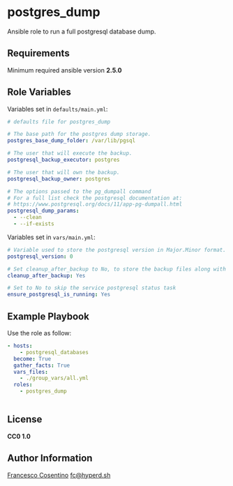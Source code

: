 # postgres_dump

Ansible role to run a full postgresql database dump.

## Requirements

Minimum required ansible version **2.5.0**

## Role Variables

Variables set in `defaults/main.yml`:

```yaml
# defaults file for postgres_dump

# The base path for the postgres dump storage.
postgres_base_dump_folder: /var/lib/pgsql

# The user that will execute the backup.
postgresql_backup_executor: postgres

# The user that will own the backup.
postgresql_backup_owner: postgres

# The options passed to the pg_dumpall command
# For a full list check the postgresql documentation at:
# https://www.postgresql.org/docs/11/app-pg-dumpall.html
postgresql_dump_params:
  - --clean
  - --if-exists
```

Variables set in `vars/main.yml`:

```yaml
# Variable used to store the postgresql version in Major.Minor format.
postgresql_version: 0

# Set cleanup_after_backup to No, to store the backup files along with the compressed version
cleanup_after_backup: Yes

# Set to No to skip the service postgresql status task
ensure_postgresql_is_running: Yes
```

## Example Playbook

Use the role as follow:

```yaml
- hosts:
    - postgresql_databases
  become: True
  gather_facts: True
  vars_files:
    - ./group_vars/all.yml
  roles:
    - postgres_dump
      
 ```

## License

**CC0 1.0**

## Author Information

[Francesco Cosentino](https://www.linkedin.com/in/francesco-cosentino/) <fc@hyperd.sh>
